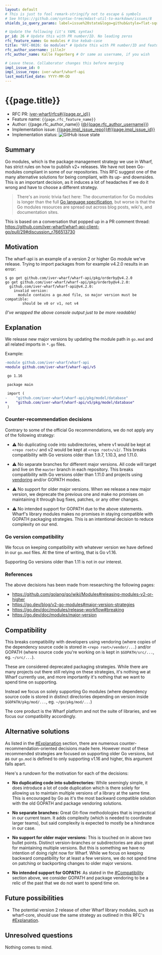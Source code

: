 ```yaml
---
layout: default
# This is just to fool remark-stringify not to escape & symbols
# See https://github.com/syntax-tree/mdast-util-to-markdown/issues/8
shields_io_query_params: label=issue%20state&logo=github&style=flat-square

# Update the following (it's YAML syntax)
pr_id: 26 # Update this with PR number/ID. No leading zeros
rfc_feature_name: Go modules # Use kebab-case
title: "RFC-0026: Go modules" # Update this with PR number/ID and feature name. Use leading zeros
rfc_author_username: jilleJr
rfc_author_name: Kalle Fagerberg # Or same as username, if you wish

# Leave these. Collaborator changes this before merging
impl_issue_id: 0
impl_issue_repo: iver-wharf/wharf-api
last_modified_date: YYYY-MM-DD
---
```


# {{page.title}}

- RFC PR: [iver-wharf/rfcs#{{page.pr_id}}](https://github.com/iver-wharf/rfcs/pull/{{page.pr_id}})
- Feature name: `{{page.rfc_feature_name}}`
- Author: {{page.rfc_author_name}} ([@{{page.rfc_author_username}}](https://github.com/{{page.rfc_author_username}}))
- Implementation issue: [{{page.impl_issue_repo}}#{{page.impl_issue_id}}](https://github.com/{{page.impl_issue_repo}}/issues/{{page.impl_issue_id}})
- Implementation status: ![GitHub issue state](https://img.shields.io/github/issues/detail/state/{{page.impl_issue_repo}}/{{page.impl_issue_id}}?{{page.shields_io_query_params}})

## Summary

Go modules, which is the package management strategy we use in Wharf, has
strict rules on how to publish v2+ releases. We have not been Go-modules
compliant in some of our repositories. This RFC suggest one of the many
alternative solutions for being compliant, with its up- and downsides.
This is an important decision, as it induces a lot of headaches if we do it
wrong and have to choose a different strategy.

> There's an ironic trivia fact here: The documentation for Go modules is
> longer than the full [Go language specification](https://go.dev/ref/spec),
> but worse is that the Go modules resources are spread out across blog posts,
> wiki's, and documentation sites.

This is based on a conversation that popped up in a PR comment thread:
<https://github.com/iver-wharf/wharf-api-client-go/pull/29#discussion_r766513730>

## Motivation

The wharf-api is an example of a version 2 or higher Go module we've release.
Trying to import packages from for example v4.2.0 results in an error:

```console
$ go get github.com/iver-wharf/wharf-api/pkg/orderby@v4.2.0
go get github.com/iver-wharf/wharf-api/pkg/orderby@v4.2.0:
  github.com/iver-wharf/wharf-api@v4.2.0:
    invalid version:
      module contains a go.mod file, so major version must be compatible:
        should be v0 or v1, not v4
```

*(I've wrapped the above console output just to be more readable)*

## Explanation

We release new major versions by updating the module path in `go.mod` and all
related imports in `*.go` files.

Example:

```diff
-module github.com/iver-wharf/wharf-api
+module github.com/iver-wharf/wharf-api/v5

 go 1.16
```

```diff
 package main

 import (
-    "github.com/iver-wharf/wharf-api/pkg/model/database"
+    "github.com/iver-wharf/wharf-api/v5/pkg/model/database"
 )
```

### Counter-recommendation decisions

Contrary to some of the official Go recommendations, we do not apply any of the
following strategy:

- :warning: No duplicating code into subdirectories, where v1 would be kept at
  `<repo root>/` and v2 would be kept at `<repo root>/v2/`. This breaks
  compatibility with Go versions older than 1.9.7, 1.10.3, and 1.11.0.

- :warning: No separate branches for different major versions. All code will
  target and live on the `master` branch in each repository. This breaks
  compatibility with Go versions older than 1.11.0 and projects using
  [vendoring](https://go.dev/ref/mod#vendoring) and/or GOPATH modes.

- :warning: No support for older major versions. When we release a new major
  version, we deprecate the previous one and make no promises on maintaining it
  through bug fixes, patches, or any other changes.

- :warning: No intended support for GOPATH due to the above statements. Wharf's
  library modules makes no promises in staying compatible with GOPATH packaging
  strategies. This is an intentional decision to reduce complexity on our end.

### Go version compatibility

We focus on keeping compatibility with whatever version we have defined in our
`go.mod` files. At the time of writing, that is Go v1.16.

Supporting Go versions older than 1.11 is not in our interest.

### References

The above decisions has been made from researching the following pages:

- <https://github.com/golang/go/wiki/Modules#releasing-modules-v2-or-higher>
- <https://go.dev/blog/v2-go-modules#major-version-strategies>
- <https://go.dev/doc/modules/release-workflow#breaking>
- <https://go.dev/doc/modules/major-version>

## Compatibility

This breaks compatibility with developers using vendoring (where copies of the
dependency source code is stored in `<repo root>/vendor/...`) and/or GOPATH
(where source code you're working on is kept in `$GOPATH/src/...`, eg.
`~/src/...`).

These are considered deprecated packaging strategies. While there are many
projects out there still relying on these strategies, it's nothing we at Wharf
currently use, and more importantly it's nothing that we want to spend time on
supporting.

Instead we focus on solely supporting Go modules (where dependency source code
is stored in distinct directories depending on version inside
`$GOPATH/pkg/mod/...`, eg.  `~/go/pkg/mod/...`)

The core product is the Wharf platform and not the suite of libraries, and we
focus our compatibility accordingly.

## Alternative solutions

As listed in the [#Explanation](#explanation) section, there are numerous
counter-recommendation-oriented decisions made here. However most of these
recommended strategies are focused on supporting older Go versions, but as our
`go.mod` is defined to only supporting v1.16 and higher, this argument falls
apart.

Here's a rundown for the motivation for each of the decisions:

- **No duplicating code into subdirectories:** While seemingly simple, it does
  introduce a lot of code duplication which is there solely for allowing us to
  maintain multiple versions of a library at the same time. This is encouraged
  by Go as it's the most backward compatible solution with the old GOPATH and
  package vendoring solutions.

- **No separate branches:** Great Git-flow methodologies that is impractical in
  our current team. It adds complexity (which is needed to coordinate larger
  teams), but said complexity is expected to mostly be a hindrance in our case.

- **No support for older major versions:** This is touched on in above two
  bullet points. Distinct version-branches or subdirectories are also great for
  maintaining multiple versions. But this is something we have no intention of
  doing right now for Wharf. While we focus on keeping backward compatibility
  for at least a few versions, we do not spend time on patching or backporting
  changes to older major versions.

- **No intended support for GOPATH:** As stated in the
  [#Compatibility](#compatibility) section above, we consider GOPATH and package
  vendoring to be a relic of the past that we do not want to spend time on.

## Future possibilities

- The potential version 2 release of other Wharf library modules, such as
  wharf-core, should use the same strategy as outlined in this RFC's
  [#Explanation](#explanation).

## Unresolved questions

Nothing comes to mind.
